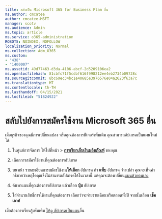 ```yaml
---
title: สลับเป็น Microsoft 365 for Business Plan อื่น
ms.author: cmcatee
author: cmcatee-MSFT
manager: scotv
ms.audience: Admin
ms.topic: article
ms.service: o365-administration
ROBOTS: NOINDEX, NOFOLLOW
localization_priority: Normal
ms.collection: Adm_O365
ms.custom:
- "438"
- "1400007"
ms.assetid: 49d77463-d3da-4106-abcf-2d5209106ea2
ms.openlocfilehash: 81cbfc71f5cdbf616f998212ee4eb2734b09728c
ms.sourcegitcommit: 8bc60ec34bc1e40685e3976576e04a2623f63a7c
ms.translationtype: MT
ms.contentlocale: th-TH
ms.lasthandoff: 04/15/2021
ms.locfileid: "51824922"
---
```

# <a name="switch-to-a-different-microsoft-365-for-business-subscription"></a>สลับไปยังการสมัครใช้งาน Microsoft 365 อื่น

เมื่อธุรกิจของคุณมีการเปลี่ยนแปลง หรือคุณต้องการฟีเจอร์เพิ่มเติม คุณสามารถอัปเกรดเป็นแผนใหม่ได้
  
1. ในศูนย์การจัดการ ให้ไปที่หน้า \> **[การเรียกเก็บเงินผลิตภัณฑ์](https://go.microsoft.com/fwlink/p/?linkid=842054)** ของคุณ

2. เลือกการสมัครใช้งานที่คุณต้องการอัปเกรด

3. บนหน้า [รายละเอียดการสมัครใช้งาน](https://admin.microsoft.com/AdminPortal/Home#/subscriptions/webdirect%252F0dbaa202-d590-4529-98c2-a5e2ebaac702)**ให้เลือก** อัปเกรด  ถ้า **แท็บ** อัปเกรด ว่างเปล่า คุณจะเห็นคําอธิบายว่าเหตุใดคุณจึงไม่สามารถอัปเกรดได้ในเวลานี้ แต่คุณจะต้องเปลี่ยน[แผนด้วยตนเอง](https://docs.microsoft.com/microsoft-365/commerce/subscriptions/change-plans-manually?view=o365-worldwide)

4. ค้นหาแผนที่คุณต้องการอัปเกรด แล้วเลือก **ปุ่ม** อัปเกรด

5. ใส่จํานวนสิทธิ์การใช้งานที่คุณต้องการ เลือกว่าจะจ่ายรายเดือนหรือตลอดทั้งปี จากนั้นเลือก **เช็คเอาท์**

เมื่อต้องการเรียนรู้เพิ่มเติม [ให้ดู อัปเกรดเป็นแผน](https://docs.microsoft.com/microsoft-365/commerce/subscriptions/upgrade-to-different-plan)อื่น
